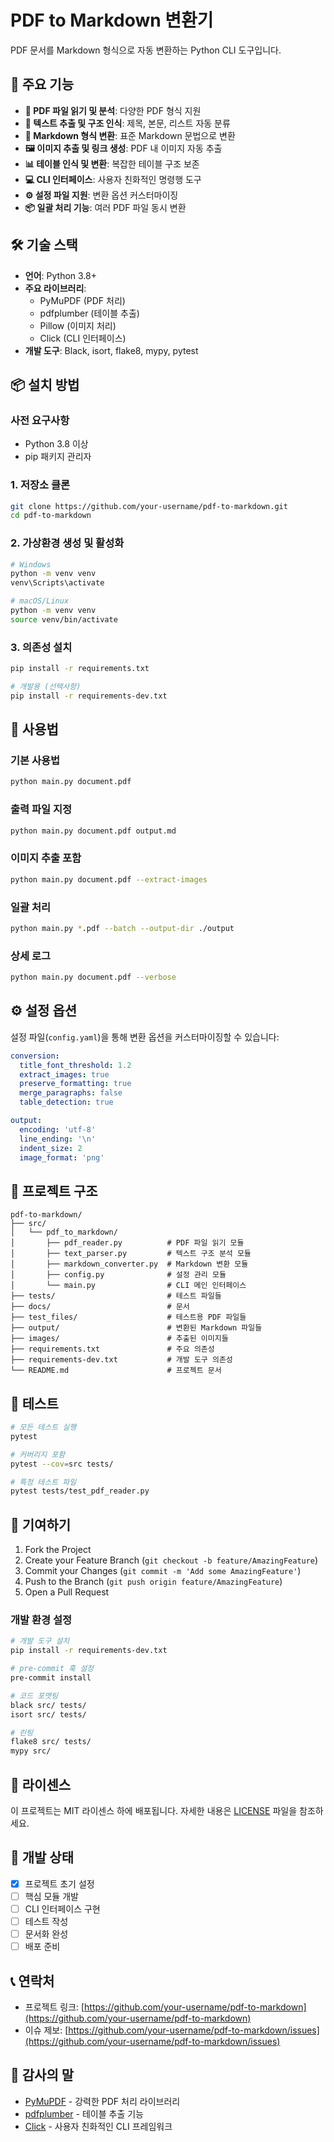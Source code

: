# PDF to Markdown 변환기

PDF 문서를 Markdown 형식으로 자동 변환하는 Python CLI 도구입니다.

## 🚀 주요 기능

- **📄 PDF 파일 읽기 및 분석**: 다양한 PDF 형식 지원
- **📝 텍스트 추출 및 구조 인식**: 제목, 본문, 리스트 자동 분류
- **🔄 Markdown 형식 변환**: 표준 Markdown 문법으로 변환
- **🖼️ 이미지 추출 및 링크 생성**: PDF 내 이미지 자동 추출
- **📊 테이블 인식 및 변환**: 복잡한 테이블 구조 보존
- **💻 CLI 인터페이스**: 사용자 친화적인 명령행 도구
- **⚙️ 설정 파일 지원**: 변환 옵션 커스터마이징
- **📦 일괄 처리 기능**: 여러 PDF 파일 동시 변환

## 🛠️ 기술 스택

- **언어**: Python 3.8+
- **주요 라이브러리**: 
  - PyMuPDF (PDF 처리)
  - pdfplumber (테이블 추출)
  - Pillow (이미지 처리)
  - Click (CLI 인터페이스)
- **개발 도구**: Black, isort, flake8, mypy, pytest

## 📦 설치 방법

### 사전 요구사항
- Python 3.8 이상
- pip 패키지 관리자

### 1. 저장소 클론
```bash
git clone https://github.com/your-username/pdf-to-markdown.git
cd pdf-to-markdown
```

### 2. 가상환경 생성 및 활성화
```bash
# Windows
python -m venv venv
venv\Scripts\activate

# macOS/Linux
python -m venv venv
source venv/bin/activate
```

### 3. 의존성 설치
```bash
pip install -r requirements.txt

# 개발용 (선택사항)
pip install -r requirements-dev.txt
```

## 🚀 사용법

### 기본 사용법
```bash
python main.py document.pdf
```

### 출력 파일 지정
```bash
python main.py document.pdf output.md
```

### 이미지 추출 포함
```bash
python main.py document.pdf --extract-images
```

### 일괄 처리
```bash
python main.py *.pdf --batch --output-dir ./output
```

### 상세 로그
```bash
python main.py document.pdf --verbose
```

## ⚙️ 설정 옵션

설정 파일(`config.yaml`)을 통해 변환 옵션을 커스터마이징할 수 있습니다:

```yaml
conversion:
  title_font_threshold: 1.2
  extract_images: true
  preserve_formatting: true
  merge_paragraphs: false
  table_detection: true

output:
  encoding: 'utf-8'
  line_ending: '\n'
  indent_size: 2
  image_format: 'png'
```

## 📁 프로젝트 구조

```
pdf-to-markdown/
├── src/
│   └── pdf_to_markdown/
│       ├── pdf_reader.py          # PDF 파일 읽기 모듈
│       ├── text_parser.py         # 텍스트 구조 분석 모듈
│       ├── markdown_converter.py  # Markdown 변환 모듈
│       ├── config.py              # 설정 관리 모듈
│       └── main.py                # CLI 메인 인터페이스
├── tests/                         # 테스트 파일들
├── docs/                          # 문서
├── test_files/                    # 테스트용 PDF 파일들
├── output/                        # 변환된 Markdown 파일들
├── images/                        # 추출된 이미지들
├── requirements.txt               # 주요 의존성
├── requirements-dev.txt           # 개발 도구 의존성
└── README.md                      # 프로젝트 문서
```

## 🧪 테스트

```bash
# 모든 테스트 실행
pytest

# 커버리지 포함
pytest --cov=src tests/

# 특정 테스트 파일
pytest tests/test_pdf_reader.py
```

## 🤝 기여하기

1. Fork the Project
2. Create your Feature Branch (`git checkout -b feature/AmazingFeature`)
3. Commit your Changes (`git commit -m 'Add some AmazingFeature'`)
4. Push to the Branch (`git push origin feature/AmazingFeature`)
5. Open a Pull Request

### 개발 환경 설정

```bash
# 개발 도구 설치
pip install -r requirements-dev.txt

# pre-commit 훅 설정
pre-commit install

# 코드 포맷팅
black src/ tests/
isort src/ tests/

# 린팅
flake8 src/ tests/
mypy src/
```

## 📄 라이센스

이 프로젝트는 MIT 라이센스 하에 배포됩니다. 자세한 내용은 [LICENSE](LICENSE) 파일을 참조하세요.

## 🚧 개발 상태

- [x] 프로젝트 초기 설정
- [ ] 핵심 모듈 개발
- [ ] CLI 인터페이스 구현
- [ ] 테스트 작성
- [ ] 문서화 완성
- [ ] 배포 준비

## 📞 연락처

- 프로젝트 링크: [https://github.com/your-username/pdf-to-markdown](https://github.com/your-username/pdf-to-markdown)
- 이슈 제보: [https://github.com/your-username/pdf-to-markdown/issues](https://github.com/your-username/pdf-to-markdown/issues)

## 🙏 감사의 말

- [PyMuPDF](https://pymupdf.readthedocs.io/) - 강력한 PDF 처리 라이브러리
- [pdfplumber](https://github.com/jsvine/pdfplumber) - 테이블 추출 기능
- [Click](https://click.palletsprojects.com/) - 사용자 친화적인 CLI 프레임워크 